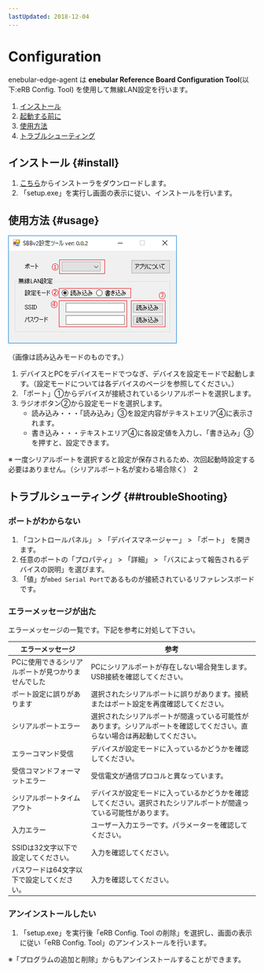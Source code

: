 ```yaml
---
lastUpdated: 2018-12-04
---
```


# Configuration

enebular-edge-agent は **enebular Reference Board Configuration Tool**(以下:eRB Config. Tool) を使用して無線LAN設定を行います。

1. [インストール](#install)
1. [起動する前に](#before)
1. [使用方法](#usage)
1. [トラブルシューティング](#troubleShooting)

## インストール {#install}

1. [こちら](xxxxxxxxx)からインストーラをダウンロードします。
1. 「setup.exe」を実行し画面の表示に従い、インストールを行います。

## 使用方法 {#usage}

![アプリ画面](./../../img/EnebularEdgeAgent/Configuration-GUI.png)

（画像は読み込みモードのものです。）

1. デバイスとPCをデバイスモードでつなぎ、デバイスを設定モードで起動します。（設定モードについては各デバイスのページを参照してください。）
1. 「ポート」①からデバイスが接続されているシリアルポートを選択します。
1. ラジオボタン②から設定モードを選択します。
    - 読み込み・・・「読み込み」③を設定内容がテキストエリア④に表示されます。
    - 書き込み・・・テキストエリア④に各設定値を入力し、「書き込み」③を押すと、設定できます。

※ 一度シリアルポートを選択すると設定が保存されるため、次回起動時設定する必要はありません。（シリアルポート名が変わる場合除く）
２

## トラブルシューティング {##troubleShooting}

### ポートがわからない

1. 「コントロールパネル」 > 「デバイスマネージャー」 > 「ポート」 を開きます。
1.  任意のポートの「プロパティ」 > 「詳細」 > 「バスによって報告されるデバイスの説明」を選びます。
1. 「値」が`mbed Serial Port`であるものが接続されているリファレンスボードです。

### エラーメッセージが出た

エラーメッセージの一覧です。下記を参考に対処して下さい。

| エラーメッセージ | 参考 |
| --------- | ----------  |
| PCに使用できるシリアルポートが見つかりませんでした | PCにシリアルポートが存在しない場合発生します。USB接続を確認してください。|
| ポート設定に誤りがあります | 選択されたシリアルポートに誤りがあります。接続またはポート設定を再度確認してください。
| シリアルポートエラー| 選択されたシリアルポートが間違っている可能性があります。シリアルポートを確認してください。直らない場合は再起動してください。|
| エラーコマンド受信| デバイスが設定モードに入っているかどうかを確認してください。|
| 受信コマンドフォーマットエラー| 受信電文が通信プロコルと異なっています。|
| シリアルポートタイムアウト | デバイスが設定モードに入っているかどうかを確認してください。選択されたシリアルポートが間違っている可能性があります。|
| 入力エラー |ユーザー入力エラーです。パラメーターを確認してください。|
| SSIDは32文字以下で設定してください。| 入力を確認してください。 |
| パスワードは64文字以下で設定してください。| 入力を確認してください。 |

### アンインストールしたい

1. 「setup.exe」を実行後「eRB Config. Tool の削除」を選択し、画面の表示に従い「eRB Config. Tool」のアンインストールを行います。

※「プログラムの追加と削除」からもアンインストールすることができます。